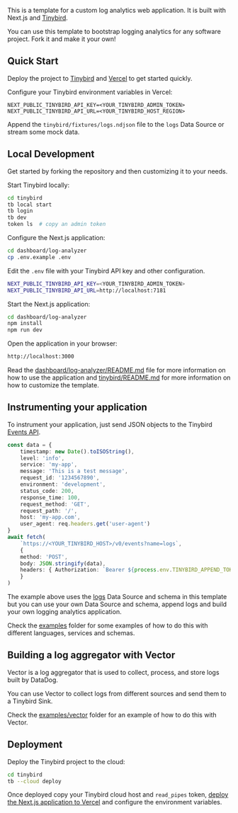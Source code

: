 This is a template for a custom log analytics web application. It is built with Next.js and [Tinybird](https://tinybird.co).

You can use this template to bootstrap logging analytics for any software project. Fork it and make it your own!

## Quick Start

Deploy the project to [Tinybird](https://app.tinybird.co?starter_kit=https://github.com/tinybirdco/log-analytics-template/tinybird) and [Vercel](https://vercel.com/new/clone?repository-url=https%3A%2F%2Fgithub.com%2Ftinybirdco%2Flog-analytics-template&project-name=tinybird-log-analytics-template&repository-name=tinybird-log-analytics-template&demo-description=Custom%20analytics%20for%20your%20application%20logs%20using%20Tinybird&demo-url=https%3A%2F%2Flogs.tinybird.app&demo-image=//github.com/tinybirdco/log-analytics-template/blob/main/dashboard/log-analyzer/public/banner.png?raw=true&root-directory=dashboard/log-analyzer) to get started quickly.

Configure your Tinybird environment variables in Vercel:

```
NEXT_PUBLIC_TINYBIRD_API_KEY=<YOUR_TINYBIRD_ADMIN_TOKEN>
NEXT_PUBLIC_TINYBIRD_API_URL=<YOUR_TINYBIRD_HOST_REGION>
```

Append the `tinybird/fixtures/logs.ndjson` file to the `logs` Data Source or stream some mock data.

## Local Development

Get started by forking the repository and then customizing it to your needs.

Start Tinybird locally:

```sh
cd tinybird
tb local start
tb login
tb dev
token ls  # copy an admin token
```

Configure the Next.js application:

```sh
cd dashboard/log-analyzer
cp .env.example .env
```

Edit the `.env` file with your Tinybird API key and other configuration.

```sh
NEXT_PUBLIC_TINYBIRD_API_KEY=<YOUR_TINYBIRD_ADMIN_TOKEN>
NEXT_PUBLIC_TINYBIRD_API_URL=http://localhost:7181
```

Start the Next.js application:

```sh
cd dashboard/log-analyzer
npm install
npm run dev
```

Open the application in your browser:

```sh
http://localhost:3000
```

Read the [dashboard/log-analyzer/README.md](./dashboard/log-analyzer/README.md) file for more information on how to use the application and [tinybird/README.md](./tinybird/README.md) for more information on how to customize the template.

## Instrumenting your application

To instrument your application, just send JSON objects to the Tinybird [Events API](https://www.tinybird.co/docs/get-data-in/ingest-apis/events-api).

```typescript
const data = {
    timestamp: new Date().toISOString(),
    level: 'info',
    service: 'my-app',
    message: 'This is a test message',
    request_id: '1234567890',
    environment: 'development',
    status_code: 200,
    response_time: 100,
    request_method: 'GET',
    request_path: '/',
    host: 'my-app.com',
    user_agent: req.headers.get('user-agent')
}
await fetch(
    `https://<YOUR_TINYBIRD_HOST>/v0/events?name=logs`,
    {
    method: 'POST',
    body: JSON.stringify(data),
    headers: { Authorization: `Bearer ${process.env.TINYBIRD_APPEND_TOKEN}` },
    }
)
```

The example above uses the [logs](./tinybird/datasources/logs.datasource) Data Source and schema in this template but you can use your own Data Source and schema, append logs and build your own logging analytics application.

Check the [examples](./examples) folder for some examples of how to do this with different languages, services and schemas.

## Building a log aggregator with Vector

Vector is a log aggregator that is used to collect, process, and store logs built by DataDog.

You can use Vector to collect logs from different sources and send them to a Tinybird Sink.

Check the [examples/vector](./examples/vector) folder for an example of how to do this with Vector.

## Deployment

Deploy the Tinybird project to the cloud:

```sh
cd tinybird
tb --cloud deploy
```

Once deployed copy your Tinybird cloud host and `read_pipes` token, [deploy the Next.js application to Vercel](https://vercel.com/new/clone?repository-url=https%3A%2F%2Fgithub.com%2Ftinybirdco%2Flog-analytics-template&project-name=tinybird-log-analytics-template&repository-name=tinybird-log-analytics-template&demo-description=Custom%20analytics%20for%20your%20application%20logs%20using%20Tinybird&demo-url=http%3A%2F%2Flog-analytics.tinybird.co&demo-image=//github.com/tinybirdco/log-analytics-starter-kit/blob/main/dashboard/public/banner.png?raw=true&root-directory=dashboard&integration-ids=oac_uoH2YyxhaS1H6UYvtuRbRbDY) and configure the environment variables.

